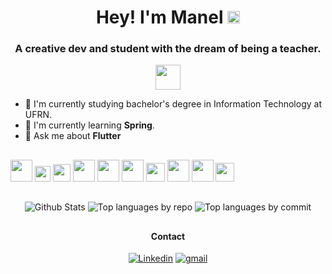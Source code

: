 <h1 align="center">Hey! I'm Manel <img src="https://media.giphy.com/media/hvRJCLFzcasrR4ia7z/giphy.gif" width="20px"> </h1>
<h3 align="center">A creative dev and student with the dream of being a teacher.</h3>

<p align="center"> <img src="https://www.vectorlogo.zone/logos/linux/linux-icon.svg" width="40px"></p>

-   🔭 I'm currently studying bachelor's degree in Information Technology at UFRN.
-   🌱 I'm currently learning **Spring**.
-   💬 Ask me about **Flutter**

##

<img src="https://seeklogo.com/images/D/dart-logo-FDA1939EC4-seeklogo.com.png" width="35px"> <img src="https://seeklogo.com/images/F/firebase-logo-402F407EE0-seeklogo.com.png" width="25px"> <img src="https://seeklogo.com/images/F/flutter-logo-5086DD11C5-seeklogo.com.png" width="28px"> <img src="https://seeklogo.com/images/T/typescript-logo-B29A3F462D-seeklogo.com.png" width="35px"> <img src="https://seeklogo.com/images/S/spring-logo-9A2BC78AAF-seeklogo.com.png" width="35px"> <img src="https://seeklogo.com/images/G/git-logo-CD8D6F1C09-seeklogo.com.png" width="35px"> <img src="https://seeklogo.com/images/A/android-studio-logo-1EE788C6EC-seeklogo.com.png" width="30px"> <img src="https://seeklogo.com/images/V/visual-studio-code-logo-449D71944F-seeklogo.com.png" width="35px"> <img src="https://seeklogo.com/images/I/intellij-idea-logo-F0395EF783-seeklogo.com.png" width="35px"> <img src="https://seeklogo.com/images/V/vim-logo-A3E02B1F74-seeklogo.com.png" width="30px">

##

<div align="center">

![Github Stats](http://github-profile-summary-cards.vercel.app/api/cards/profile-details?username=manuelzzz&theme=github_dark)
![Top languages by repo](http://github-profile-summary-cards.vercel.app/api/cards/repos-per-language?username=manuelzzz&theme=github_dark) ![Top languages by commit](http://github-profile-summary-cards.vercel.app/api/cards/most-commit-language?username=manuelzzz&theme=github_dark)

##

#### Contact

[![Linkedin](https://img.shields.io/badge/LinkedIn-0077B5?style=for-the-badge&logo=linkedin&logoColor=white)](https://www.linkedin.com/in/manelll/) [![gmail](https://img.shields.io/badge/Gmail-D14836?style=for-the-badge&logo=gmail&logoColor=white)](mailto:testando.apps.manel@gmail.com)

</div>

